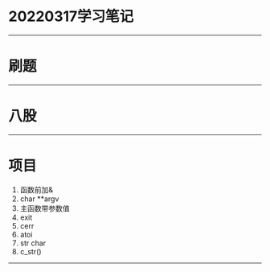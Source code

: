 # 20220317学习笔记

***

# 刷题

***

# 八股

***

# 项目

1. 函数前加&
2. char **argv
3. 主函数带参数值
4. exit
5. cerr
6. atoi
7. str char
8. c_str()

***
